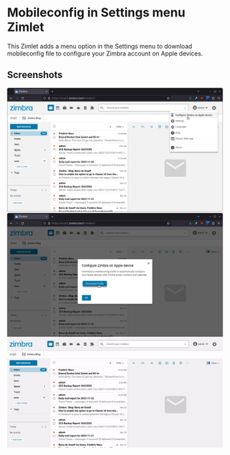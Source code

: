 # Mobileconfig in Settings menu Zimlet

This Zimlet adds a menu option in the Settings menu to download mobileconfig file to configure your Zimbra account on Apple devices.

## Screenshots

![](screenshots/zimbra-zimlet-mobileconfig-settings-menu-menu.png)
![](screenshots/zimbra-zimlet-mobileconfig-settings-menu-dialog.png)
![](screenshots/zimbra-zimlet-mobileconfig-settings-menu.gif)
